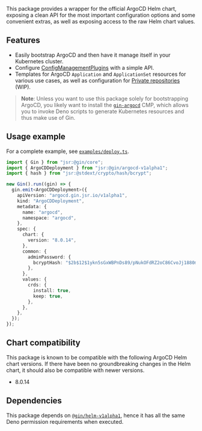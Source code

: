 This package provides a wrapper for the official ArgoCD Helm chart, exposing a clean API for the most important
configuration options and some convenient extras, as well as exposing access to the raw Helm chart values.

## Features

- Easily bootstrap ArgoCD and then have it manage itself in your Kubernetes cluster.
- Configure [ConfigManagementPlugins][ConfigManagementPlugins] with a simple API.
- Templates for ArgoCD `Application` and `ApplicationSet` resources for various use cases, as well as configuration for
  [Private repositories][Private repositories] (WIP).

> **Note**: Unless you want to use this package solely for bootstrapping ArgoCD, you likely want to install the
> [`gin-argocd`][gin-argocd] CMP, which allows you to invoke Deno scripts to generate Kubernetes resources and thus make
> use of Gin.

[ConfigManagementPlugins]: https://argo-cd.readthedocs.io/en/stable/operator-manual/config-management-plugins/
[Private repositories]: https://argo-cd.readthedocs.io/en/stable/user-guide/private-repositories/
[gin-argocd]: https://ghcr.io/niklasrosenstein/gin/gin-argocd

## Usage example

For a complete example, see [`examples/deploy.ts`](examples/deploy.ts).

```ts
import { Gin } from "jsr:@gin/core";
import { ArgoCDDeployment } from "jsr:@gin/argocd-v1alpha1";
import { hash } from "jsr:@stdext/crypto/hash/bcrypt";

new Gin().run((gin) => {
  gin.emit<ArgoCDDeployment>({
    apiVersion: "argocd.gin.jsr.io/v1alpha1",
    kind: "ArgoCDDeployment",
    metadata: {
      name: "argocd",
      namespace: "argocd",
    },
    spec: {
      chart: {
        version: "8.0.14",
      },
      common: {
        adminPassword: {
          bcryptHash: "$2b$12$1ykn5sGxWBPnDs89/pNukOFdRZ2oC86CvoJj1880mmH0GwbnA5Z2q", // "password"
        },
      },
      values: {
        crds: {
          install: true,
          keep: true,
        },
      },
    },
  });
});
```

## Chart compatibility

This package is known to be compatible with the following ArgoCD Helm chart versions. If there have been no
groundbreaking changes in the Helm chart, it should also be compatible with newer versions.

- 8.0.14

## Dependencies

This package depends on [`@gin/helm-v1alpha1`](https://jsr.io/@gin/helm-v1alpha1), hence it has all the same Deno
permission requirements when executed.

